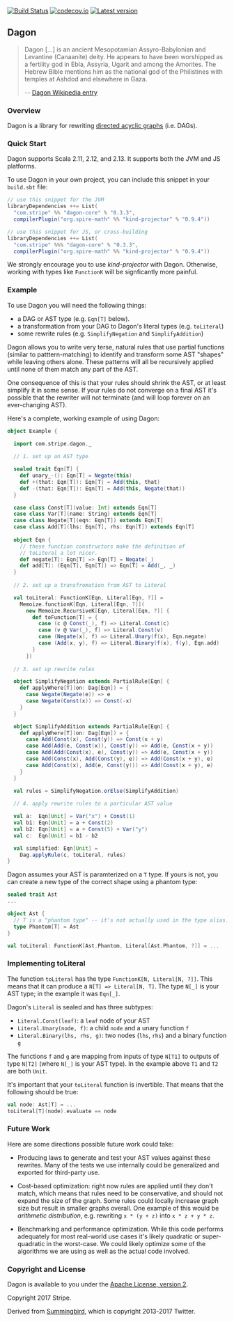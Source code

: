 [![Build Status](https://api.travis-ci.org/stripe/dagon.svg)](https://travis-ci.org/stripe/dagon)
[![codecov.io](http://codecov.io/github/stripe/dagon/coverage.svg?branch=master)](http://codecov.io/github/stripe/dagon?branch=master)
[![Latest version](https://index.scala-lang.org/stripe/dagon/dagon-core/latest.svg?color=orange)](https://index.scala-lang.org/stripe/dagon/dagon-core)

## Dagon

> Dagon [...] is an ancient Mesopotamian Assyro-Babylonian and Levantine
> (Canaanite) deity. He appears to have been worshipped as a fertility
> god in Ebla, Assyria, Ugarit and among the Amorites. The Hebrew Bible
> mentions him as the national god of the Philistines with temples at
> Ashdod and elsewhere in Gaza.
>
> -- [Dagon Wikipedia entry](https://en.wikipedia.org/wiki/Dagon)

### Overview

Dagon is a library for rewriting
[directed acyclic graphs](https://en.wikipedia.org/wiki/Directed_acyclic_graph)
(i.e. DAGs).

### Quick Start

Dagon supports Scala 2.11, 2.12, and 2.13. It supports both the JVM
and JS platforms.

To use Dagon in your own project, you can include this snippet in
your `build.sbt` file:

```scala
// use this snippet for the JVM
libraryDependencies ++= List(
  "com.stripe" %% "dagon-core" % "0.3.3",
  compilerPlugin("org.spire-math" %% "kind-projector" % "0.9.4"))

// use this snippet for JS, or cross-building
libraryDependencies ++= List(
  "com.stripe" %%% "dagon-core" % "0.3.3",
  compilerPlugin("org.spire-math" %% "kind-projector" % "0.9.4"))
```

We strongly encourage you to use *kind-projector* with Dagon. Otherwise,
working with types like `FunctionK` will be signficantly more painful.

### Example

To use Dagon you will need the following things:

 * a DAG or AST type (e.g. `Eqn[T]` below).
 * a transformation from your DAG to Dagon's literal types (e.g. `toLiteral`)
 * some rewrite rules (e.g. `SimplifyNegation` and `SimplifyAddition`)

Dagon allows you to write very terse, natural rules that use partial
functions (similar to patttern-matching) to identify and transform
some AST "shapes" while leaving others alone. These patterns will all
be recursively applied until none of them match any part of the AST.

One consequence of this is that your rules should shrink the AST, or
at least simplify it in some sense. If your rules do not converge on a
final AST it's possible that the rewriter will not terminate (and will
loop forever on an ever-changing AST).

Here's a complete, working example of using Dagon:

```scala
object Example {

  import com.stripe.dagon._
  
  // 1. set up an AST type

  sealed trait Eqn[T] {
    def unary_-(): Eqn[T] = Negate(this)
    def +(that: Eqn[T]): Eqn[T] = Add(this, that)
    def -(that: Eqn[T]): Eqn[T] = Add(this, Negate(that))
  }

  case class Const[T](value: Int) extends Eqn[T]
  case class Var[T](name: String) extends Eqn[T]
  case class Negate[T](eqn: Eqn[T]) extends Eqn[T]
  case class Add[T](lhs: Eqn[T], rhs: Eqn[T]) extends Eqn[T]
  
  object Eqn {
    // these function constructors make the definition of
    // toLiteral a lot nicer.
    def negate[T]: Eqn[T] => Eqn[T] = Negate(_)
    def add[T]: (Eqn[T], Eqn[T]) => Eqn[T] = Add(_, _)
  }
  
  // 2. set up a transfromation from AST to Literal

  val toLiteral: FunctionK[Eqn, Literal[Eqn, ?]] =
    Memoize.functionK[Eqn, Literal[Eqn, ?]](
      new Memoize.RecursiveK[Eqn, Literal[Eqn, ?]] {
        def toFunction[T] = {
          case (c @ Const(_), f) => Literal.Const(c)
          case (v @ Var(_), f) => Literal.Const(v)
          case (Negate(x), f) => Literal.Unary(f(x), Eqn.negate)
          case (Add(x, y), f) => Literal.Binary(f(x), f(y), Eqn.add)
        }
      })
      
  // 3. set up rewrite rules

  object SimplifyNegation extends PartialRule[Eqn] {
    def applyWhere[T](on: Dag[Eqn]) = {
      case Negate(Negate(e)) => e
      case Negate(Const(x)) => Const(-x)
    }
  }

  object SimplifyAddition extends PartialRule[Eqn] {
    def applyWhere[T](on: Dag[Eqn]) = {
      case Add(Const(x), Const(y)) => Const(x + y)
      case Add(Add(e, Const(x)), Const(y)) => Add(e, Const(x + y))
      case Add(Add(Const(x), e), Const(y)) => Add(e, Const(x + y))
      case Add(Const(x), Add(Const(y), e)) => Add(Const(x + y), e)
      case Add(Const(x), Add(e, Const(y))) => Add(Const(x + y), e)
    }
  }
  
  val rules = SimplifyNegation.orElse(SimplifyAddition)

  // 4. apply rewrite rules to a particular AST value

  val a:  Eqn[Unit] = Var("x") + Const(1)
  val b1: Eqn[Unit] = a + Const(2)
  val b2: Eqn[Unit] = a + Const(5) + Var("y")
  val c:  Eqn[Unit] = b1 - b2

  val simplified: Eqn[Unit] =
    Dag.applyRule(c, toLiteral, rules)
}
```

Dagon assumes your AST is paramterized on a `T` type. If yours is not,
you can create a new type of the correct shape using a phantom type:

```scala
sealed trait Ast
...

object Ast {
  // T is a "phantom type" -- it's not actually used in the type alias.
  type Phantom[T] = Ast
}

val toLiteral: FunctionK[Ast.Phantom, Literal[Ast.Phantom, ?]] = ...
```

### Implementing toLiteral

The function `toLiteral` has the type `FunctionK[N, Literal[N, ?]]`.
This means that it can produce a `N[T] => Literal[N, T]`. The type
`N[_]` is your AST type; in the example it was `Eqn[_]`.

Dagon's `Literal` is sealed and has three subtypes:

 * `Literal.Const(leaf)`: a `leaf` node of your AST
 * `Literal.Unary(node, f)`: a child `node` and a unary function `f`
 * `Literal.Binary(lhs, rhs, g)`: two nodes (`lhs`, `rhs`) and a binary function `g`

The functions `f` and `g` are mapping from inputs of type `N[T1]` to
outputs of type `N[T2]` (where `N[_]` is your AST type). In the
example above `T1` and `T2` are both `Unit`.

It's important that your `toLiteral` function is invertible. That
means that the following should be true:

```scala
val node: Ast[T] = ...
toLiteral[T](node).evaluate == node
```

### Future Work

Here are some directions possible future work could take:

 * Producing laws to generate and test your AST values against these
   rewrites. Many of the tests we use internally could be generalized
   and exported for third-party use.

 * Cost-based optimization: right now rules are applied until they
   don't match, which means that rules need to be conservative, and
   should not expand the size of the graph. Some rules could locally
   increase graph size but result in smaller graphs overall. One
   example of this would be *arithmetic distribution*, e.g. rewriting
   `x * (y + z)` into `x * z + y * z`.
   
 * Benchmarking and performance optimization. While this code performs
   adequately for most real-world use cases it's likely quadratic or
   super-quadratic in the worst-case. We could likely optimize some of
   the algorithms we are using as well as the actual code involved.

### Copyright and License

Dagon is available to you under the [Apache License, version 2](https://www.apache.org/licenses/LICENSE-2.0).

Copyright 2017 Stripe.

Derived from [Summingbird](https://github.com/twitter/summingbird), which is copyright 2013-2017 Twitter.
